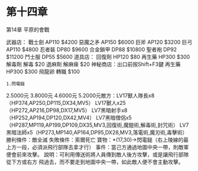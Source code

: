 # 第十四章


第14章  平原的會戰

武器店：
  戰士劍    AP110  $4200
  惡魔之矛  AP150  $6000
  巨斧      AP120  $3200
  巨弓      AP110  $4800
  忍者裝    DP80   $9600
  合金鎖甲  DP88   $10800
  聖者袍    DP92   $11200
  鬥士服    DP55   $5600
道具店：
  回復劑    HP120  $80
  再生藥    HP300  $300
  解毒劑    解毒   $20
  退麻劑    解麻痺 $20
神秘商店：出口前按Shift+F3鍵
  再生藥    HP300  $300
  飛龍卵    轉職   $100

    1.閃電鎚
2.5000元
3.8000元
4.6000元
5.2000元敵方：LV17獸人隊長x8（HP374,AP250,DP115,DX34,MV5）
      LV17獸人x25（HP272,AP216,DP98,DX17,MV5）
      LV7黑暗射手x8（HP252,AP194,DP120,DX42,MV4）
      LV7黑暗僧侶x5（HP287,MP119,AP199,DP109,DX35,MV3,回復術,魔鎧術,解毒術,封咒術）
      LV7黑暗法師x5（HP273,MP140,AP164,DP95,DX28,MV3,落電術,魔刃術,毒擊術）
勝利條件：敵全滅
失敗條件：索爾死亡
寶物：*(17,30)→閃電鎚（右上陵線的最上方一段，必須派飛行部隊去拿才行）
事件：當己方通過地圖中央一帶，則敵軍便會前來攻擊。
說明：可利用傳送術將人員傳到敵人後方攻擊，或是讓飛行部隊從下方或右方
      飛過去，而不要走到地圖中央一帶，如此敵人便不會主動攻擊。
